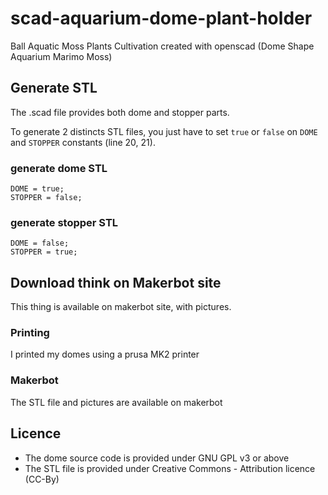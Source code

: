 # scad-aquarium-dome-plant-holder

Ball Aquatic Moss Plants Cultivation created with openscad (Dome Shape Aquarium Marimo Moss)


## Generate STL

The .scad file provides both dome and stopper parts. 

To generate 2 distincts STL files, you just have to set `true` or `false` on `DOME` and `STOPPER` constants (line 20, 21).

### generate dome STL
```
DOME = true;
STOPPER = false;
```
### generate stopper STL

```
DOME = false;
STOPPER = true;
```
## Download think on Makerbot site

This thing is available on makerbot site, with pictures.

### Printing 

I printed my domes using a prusa MK2 printer

### Makerbot

The STL file and pictures are available on makerbot

## Licence

- The dome source code is provided under GNU GPL v3 or above 
- The STL file is provided under Creative Commons - Attribution licence (CC-By)
